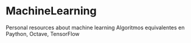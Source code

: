 # MachineLearning
Personal resources about machine learning
Algoritmos equivalentes en Paython, Octave, TensorFlow
